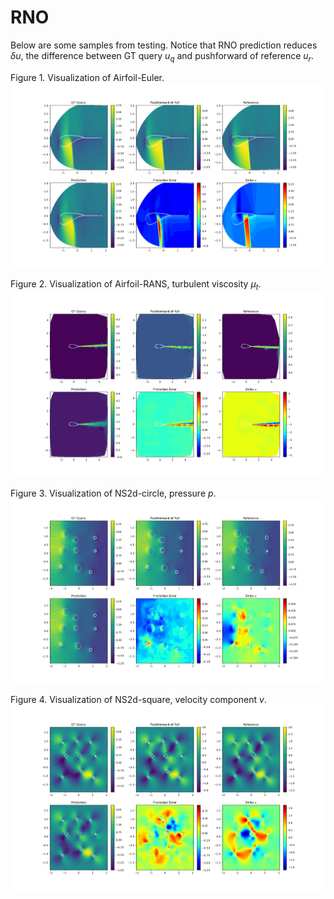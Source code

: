 # RNO

Below are some samples from testing. Notice that RNO prediction reduces $\delta u$, the difference between GT query $u_q$ and pushforward of reference $u_r$.  

Figure 1. Visualization of Airfoil-Euler. 
![fig1](./fig/airfoil2d_euler_y_component_0.png)

Figure 2. Visualization of Airfoil-RANS, turbulent viscosity $\mu_t$. 
![fig2](./fig/airfoil2d_rans_y_component_3.png)

Figure 3. Visualization of NS2d-circle, pressure $p$. 
![fig3](./fig/ns2d_y_component_2.png)

Figure 4. Visualization of NS2d-square, velocity component $v$. 
![fig4](./fig/ns2dsq_y_component_1.png)